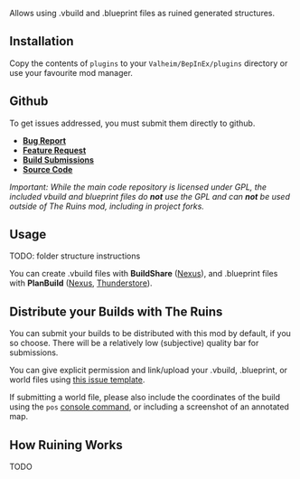 ﻿Allows using .vbuild and .blueprint files as ruined generated structures.

## Installation
Copy the contents of `plugins` to your `Valheim/BepInEx/plugins` directory or use your favourite mod manager.

## Github
To get issues addressed, you must submit them directly to github.

- **[Bug Report](https://github.com/heinermann/Valheim_mods/issues/new?assignees=&labels=bug%2C+TheRuins&template=-theruins--bug-report.md&title=)**
- **[Feature Request](https://github.com/heinermann/Valheim_mods/issues/new?assignees=&labels=enhancement%2C+TheRuins&template=-theruins--feature-request.md&title=)**
- **[Build Submissions](https://github.com/heinermann/Valheim_mods/issues/new?assignees=heinermann&labels=build+permission%2C+TheRuins&template=-theruins--build-submission.md&title=)**
- **[Source Code](https://github.com/heinermann/Valheim_mods/tree/main/TheRuins)**

*Important: While the main code repository is licensed under GPL, the included vbuild and blueprint files do **not** use the GPL and can **not** be used outside of The Ruins mod, including in project forks.*


## Usage
TODO: folder structure instructions

You can create .vbuild files with **BuildShare** ([Nexus](https://www.nexusmods.com/valheim/mods/5)), and .blueprint files with **PlanBuild** ([Nexus](https://www.nexusmods.com/valheim/mods/1125), [Thunderstore](https://valheim.thunderstore.io/package/MathiasDecrock/PlanBuild/)).


## Distribute your Builds with The Ruins
You can submit your builds to be distributed with this mod by default, if you so choose. There will be a relatively low (subjective) quality bar for submissions.

You can give explicit permission and link/upload your .vbuild, .blueprint, or world files using [this issue template](https://github.com/heinermann/Valheim_mods/issues/new?assignees=heinermann&labels=build+permission%2C+TheRuins&template=-theruins--build-submission.md&title=).

If submitting a world file, please also include the coordinates of the build using the `pos` [console command](https://valheim.fandom.com/wiki/Console_Commands), or including a screenshot of an annotated map.


## How Ruining Works
TODO

